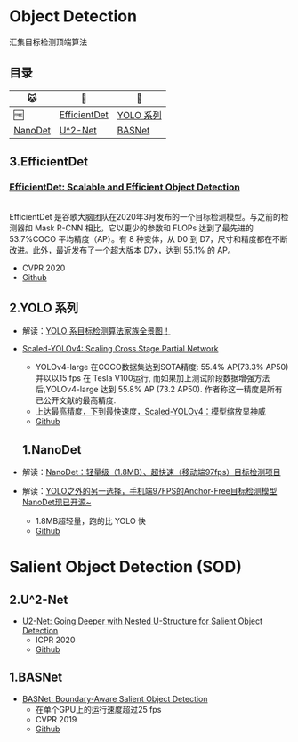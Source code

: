 # Object Detection

汇集目标检测顶端算法<br>

## 目录

|:cat:|:dog:|:wolf:|
|-----|-----|-----|
|:free:|[EfficientDet](#5)|[YOLO 系列](#4)|
|[NanoDet](#3)|[U^2-Net](#2)|[BASNet](#1)|

<a name="5"/>

## 3.EfficientDet

### [EfficientDet: Scalable and Efficient Object Detection](https://arxiv.org/abs/1911.09070)
<br>EfficientDet 是谷歌大脑团队在2020年3月发布的一个目标检测模型。与之前的检测器如 Mask R-CNN 相比，它以更少的参数和 FLOPs 达到了最先进的 53.7%COCO 平均精度（AP）。有 8 种变体，从 D0 到 D7，尺寸和精度都在不断改进。此外，最近发布了一个超大版本 D7x，达到 55.1% 的 AP。<br>
- CVPR 2020
- [Github](https://github.com/google/automl/tree/master/efficientdet)

<a name="4"/>

## 2.YOLO 系列

* 解读：[YOLO 系目标检测算法家族全景图！](https://mp.weixin.qq.com/s/wjUiSRcP49gkn5YwpPyPpA)

* [Scaled-YOLOv4: Scaling Cross Stage Partial Network](https://arxiv.org/2011.08036)<br>
   * YOLOv4-large 在COCO数据集达到SOTA精度: 55.4% AP(73.3% AP50) 并以以15 fps 在 Tesla V100运行, 而如果加上测试阶段数据增强方法后,YOLOv4-large 达到 55.8% AP (73.2 AP50). 作者称这一精度是所有已公开文献的最高精度.
   * [上达最高精度，下到最快速度，Scaled-YOLOv4：模型缩放显神威](https://mp.weixin.qq.com/s/Uo5pge7uq-Bh_wR9Vd5M7w)
   * [Github](https://github.com/WongKinYiu/ScaledYOLOv4)
   
   <a name="3"/>
   
   ## 1.NanoDet
   
* 解读：[NanoDet：轻量级（1.8MB）、超快速（移动端97fps）目标检测项目](https://mp.weixin.qq.com/s/KC-QxYZf2471OICDFra7Zw)
   
* 解读：[YOLO之外的另一选择，手机端97FPS的Anchor-Free目标检测模型NanoDet现已开源~](https://mp.weixin.qq.com/s/7mHhltqDcnYZdHWoRS_EBg)
   * 1.8MB超轻量，跑的比 YOLO 快
   * [Github](https://github.com/RangiLyu/nanodet)


# Salient Object Detection (SOD)

<a name="2"/>

## 2.U^2-Net

* [U2-Net: Going Deeper with Nested U-Structure for Salient Object Detection](https://arxiv.org/abs/2005.09007)
   * ICPR 2020
   * [Github](https://github.com/NathanUA/U-2-Net)

<a name="1"/>

## 1.BASNet

* [BASNet: Boundary-Aware Salient Object Detection](https://openaccess.thecvf.com/content_CVPR_2019/html/Qin_BASNet_Boundary-Aware_Salient_Object_Detection_CVPR_2019_paper.html)
   * 在单个GPU上的运行速度超过25 fps
   * CVPR 2019
   * [Github](https://github.com/NathanUA/BASNet)
